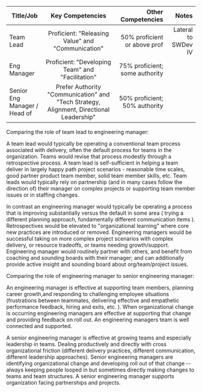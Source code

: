                                                                                                                                                                                                 
| Title/Job                             |  Key Competencies                                                                                | Other Competencies              |     Notes  |
| ------------------------------------- |:-----------------------------------------------------------------------------------------------:| -------------------------------:| ----------:|
| Team Lead                             |  Proficient: "Releasing Value"  and "Communication"                                              | 50%  proficient or above prof   |  Lateral to SWDev IV |
| Eng Manager                           |  Proficient: "Developing Team" and "Facilitation"                                                | 75% proficient; some authority  |  | 
| Senior Eng Manager / Head of          |  Prefer Authority "Communication" and "Tech Strategy, Alignment, Directional Leadership"         | 50% proficient; 50% authority   |  | 
                                                                  

Comparing the role of team lead to engineering manager: 

A team lead would typically be operating a conventional team process associated with delivery, often the default process for teams in the organization. Teams would revise that process modestly through a retrospective process. A team lead is self-sufficient in helping a team deliver in largely happy path project scenarios - reasonable time scales, good partner product team member, solid team member skills, etc.  Team leads would typically rely on partnership (and in many cases follow the direction of) their manager on complex projects or supporting team member issues or in staffing changes.  

In contrast an engineering manager would typically be operating a process that is improving substantially versus the default in some area ( trying a different planning approach, fundamentally different communication items ). Retrospectives would be elevated to "organizational learning" where core new practices are introduced or removed. Engineering managers would be successful taking on more complex project scenarios with complex delivery, or resource tradeoffs, or teams needing growth/support. Engineering manager would routinely partner with others, and benefit from coaching and sounding boards with their manager; and can additionally provide active insight and sounding board about org/team/project issues. 


Comparing the role of engineering manager to senior engineering manager: 

An engineering manager is effective at supporting team members, planning career growth,and responding to challenging employee situations (frustrations between teammates, delivering effective and empathetic performance feedback, hiring and exits, etc. ). When organizational change is occurring engineering managers are effective at supporting that change and providing feedback on roll out. An engineering managers team is well connected and supported. 

A senior engineering manager is effective at growing teams and especially leadership in teams. Dealing productively and directly with cross organizational friction (different delivery practices, different communication, different leadership approaches). Senior engineering managers are identifying organizational change and developing roll out of that change -- always keeping people looped in but sometimes directly making changes to teams and team structures.  A senior engineering manager supports organization facing partnerships and projects. 
